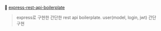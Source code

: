 :bookmark: <a href='https://github.com/aichbauer/express-rest-api-boilerplate'>express-rest-api-boilerplate</a> <br>
> express로 구현한 간단한 rest api boilerplate. user(model, login, jwt) 간단 구현
